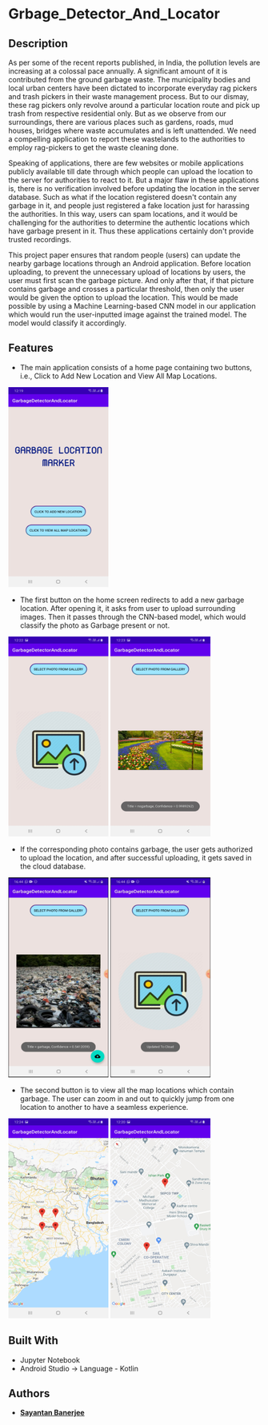 # Grbage_Detector_And_Locator

## Description

As per some of the recent reports published, in India, the pollution levels are increasing at a colossal pace annually. A significant amount of it is contributed from the ground garbage waste. The municipality bodies and local urban centers have been dictated to incorporate everyday rag pickers and trash pickers in their waste management process. But to our dismay, these rag pickers only revolve around a particular location route and pick up trash from respective residential only. But as we observe from our surroundings, there are various places such as gardens, roads, mud houses, bridges where waste accumulates and is left unattended. We need a compelling application to report these wastelands to the authorities to employ rag-pickers to get the waste cleaning done.

Speaking of applications, there are few websites or mobile applications publicly available till date through which people can upload the location to the server for authorities to react to it. But a major flaw in these applications is, there is no verification involved before updating the location in the server database. Such as what if the location registered doesn't contain any garbage in it, and people just registered a fake location just for harassing the authorities. In this way, users can spam locations, and it would be challenging for the authorities to determine the authentic locations which have garbage present in it. Thus these applications certainly don't provide trusted recordings. 

This project paper ensures that random people (users) can update the nearby garbage locations through an Android application. Before location uploading, to prevent the unnecessary upload of locations by users, the user must first scan the garbage picture. And only after that, if that picture contains garbage and crosses a particular threshold, then only the user would be given the option to upload the location. This would be made possible by using a Machine Learning-based CNN model in our application which would run the user-inputted image against the trained model. The model would classify it accordingly.


## Features

* The main application consists of a home page containing two buttons, i.e., Click to Add New Location and View All Map Locations.

<img src="screenshots/home.jpg" width="200" height ="400">

* The first button on the home screen redirects to add a new garbage location. After opening it, it asks from user to upload surrounding images. Then it passes through the CNN-based model, which would classify the photo as Garbage present or not.

<img src="screenshots/addone.jpg" width="200" height ="400">   <img src="screenshots/addtwo.jpg" width="200" height ="400">

* If the corresponding photo contains garbage, the user gets authorized to upload the location, and after successful uploading, it gets saved in the cloud database.

<img src="screenshots/addthree.jpg" width="200" height ="400">   <img src="screenshots/addfour.jpg" width="200" height ="400">

* The second button is to view all the map locations which contain garbage. The user can zoom in and out to quickly jump from one location to another to have a seamless experience.

<img src="screenshots/markerone.jpg" width="200" height ="400">   <img src="screenshots/markertwo.jpg" width="200" height ="400">


## Built With

* Jupyter Notebook
* Android Studio -> Language - Kotlin

## Authors

* <a href="https://www.linkedin.com/in/sayantan-banerjee-iiitgwalior/">  **Sayantan Banerjee** </a>
